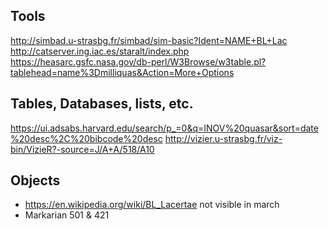 ## Tools
http://simbad.u-strasbg.fr/simbad/sim-basic?Ident=NAME+BL+Lac
http://catserver.ing.iac.es/staralt/index.php
https://heasarc.gsfc.nasa.gov/db-perl/W3Browse/w3table.pl?tablehead=name%3Dmilliquas&Action=More+Options

## Tables, Databases, lists, etc.
https://ui.adsabs.harvard.edu/search/p_=0&q=INOV%20quasar&sort=date%20desc%2C%20bibcode%20desc
http://vizier.u-strasbg.fr/viz-bin/VizieR?-source=J/A+A/518/A10

## Objects
- https://en.wikipedia.org/wiki/BL_Lacertae not visible in march
- Markarian 501 & 421
